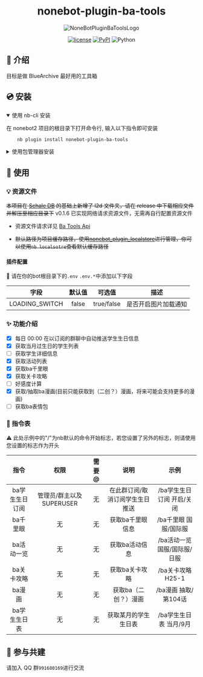 <div align="center">

# nonebot-plugin-ba-tools

![NoneBotPluginBaToolsLogo](https://github.com/hanasa2023/nonebot-plugin-ba-tools/blob/main/logo.png)

[![license](https://img.shields.io/github/license/hanasa2023/nonebot-plugin-ba-tools.svg)](./LICENSE)
[![PyPI](https://img.shields.io/pypi/v/nonebot-plugin-ba-tools.svg)](https://pypi.python.org/pypi/nonebot-plugin-ba-tools)
![Python](https://img.shields.io/badge/python-3.9+-blue.svg)

</div>

## 📖 介绍

目标是做 BlueArchive 最好用的工具箱

## 💿 安装

<details open>
<summary>使用 nb-cli 安装</summary>

在 nonebot2 项目的根目录下打开命令行, 输入以下指令即可安装

```sh
    nb plugin install nonebot-plugin-ba-tools
```

</details>

<details>
<summary>使用包管理器安装</summary>

在 nonebot2 项目的插件目录下, 打开命令行, 根据你使用的包管理器, 输入相应的安装命令

<details>
<summary>pip</summary>

```sh
  pip install nonebot-plugin-ba-tools
```

</details>

打开 nonebot2 项目根目录下的 `pyproject.toml` 文件, 在 `[tool.nonebot]` 部分追加写入

```python
    plugins = ["nonebot_plugin_ba_tools"]
```

</details>

## 🎉 使用

### 💡 资源文件

~~本项目在 [Schale DB](https://github.com/SchaleDB/SchaleDB) 的基础上新增了 l2d 文件夹，请在 release 中下载相应文件并解压至相应目录下~~ v0.1.6 已实现网络请求资源文件，无需再自行配置资源文件

- 资源文件请求详见 [Ba Tools Api](https://api.hanasaki.tech)

- ~~默认路径为项目缓存路径，使用[nonebot_plugin_localstore](https://github.com/nonebot/plugin-localstore)进行管理，你可以使用`nb localsotre`查看默认缓存路径~~

#### 插件配置

🔧 请在你的bot根目录下的`.env` `.env.*`中添加以下字段

|      字段      | 默认值 |   可选值   |         描述         |
| :------------: | :----: | :--------: | :------------------: |
| LOADING_SWITCH | false  | true/false | 是否开启图片加载通知 |

### ✨ 功能介绍

- [x] 每日 00:00 在以订阅的群聊中自动推送学生生日信息
- [x] 获取当月过生日的学生列表
- [ ] 获取学生详细信息
- [x] 获取活动列表
- [x] 获取ba千里眼
- [x] 获取关卡攻略
- [ ] 好感度计算
- [x] 获取/抽取ba漫画(目前只能获取到（二创？）漫画，将来可能会支持更多的漫画)
- [ ] 获取ba表情包

### 🤖 指令表

⚠️ 此处示例中的"/"为nb默认的命令开始标志，若您设置了另外的标志，则请使用您设置的标志作为开头

|      指令      |           权限            | 需要@ |              说明               |             示例             |
| :------------: | :-----------------------: | :---: | :-----------------------------: | :--------------------------: |
| ba学生生日订阅 | 管理员/群主以及 SUPERUSER |  无   | 在此群订阅/取消订阅学生生日推送 |  /ba学生生日订阅 开启/关闭   |
|    ba千里眼    |            无             |  无   |        获取ba千里眼信息         |    /ba千里眼 国服/国际服     |
|   ba活动一览   |            无             |  无   |         获取ba活动信息          | /ba活动一览 国服/国际服/日服 |
|   ba关卡攻略   |            无             |  无   |         获取ba关卡攻略          |      /ba关卡攻略 H25-1       |
|     ba漫画     |            无             |  无   |      获取ba（二创？）漫画       |     /ba漫画 抽取/第104话     |
|  ba学生生日表  |            无             |  无   |      获取某月的学生生日表       |    /ba学生生日表 当月/9月    |

## 👥 参与共建

请加入 QQ 群`991680169`进行交流
